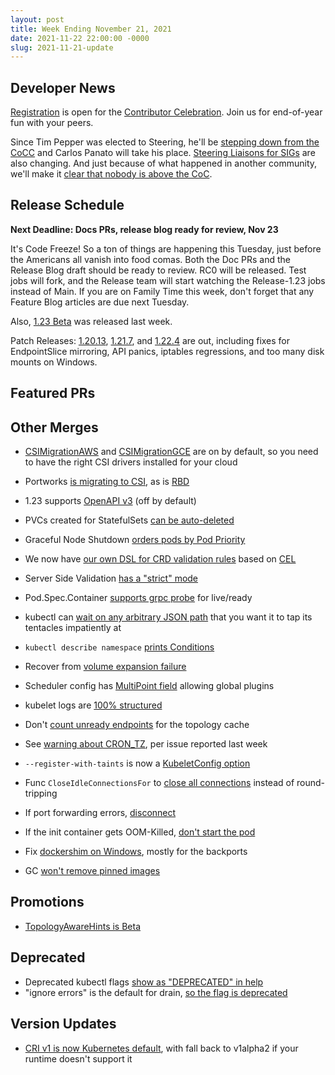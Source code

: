 ```yaml
---
layout: post
title: Week Ending November 21, 2021
date: 2021-11-22 22:00:00 -0000
slug: 2021-11-21-update
---
```


## Developer News

[Registration](https://forms.gle/oAppmLDggEEGx5tz5) is open for the [Contributor Celebration](https://k8s.dev/celebration).  Join us for end-of-year fun with your peers.

Since Tim Pepper was elected to Steering, he'll be [stepping down from the CoCC](https://groups.google.com/g/kubernetes-dev/c/DAK1goxlKwM) and Carlos Panato will take his place. [Steering Liaisons for SIGs](https://groups.google.com/g/kubernetes-dev/c/bcySV5z0foA) are also changing. And just because of what happened in another community, we'll make it [clear that nobody is above the CoC](https://github.com/kubernetes/community/pull/6247).

## Release Schedule

**Next Deadline: Docs PRs, release blog ready for review, Nov 23**

It's Code Freeze!  So a ton of things are happening this Tuesday, just before the Americans all vanish into food comas.  Both the Doc PRs and the Release Blog draft should be ready to review.  RC0 will be released.  Test jobs will fork, and the Release team will start watching the Release-1.23 jobs instead of Main.  If you are on Family Time this week, don't forget that any Feature Blog articles are due next Tuesday.

Also, [1.23 Beta](https://github.com/kubernetes/kubernetes/blob/master/CHANGELOG/CHANGELOG-1.23.md) was released last week.

Patch Releases: [1.20.13](https://github.com/kubernetes/kubernetes/blob/master/CHANGELOG/CHANGELOG-1.20.md), [1.21.7](https://github.com/kubernetes/kubernetes/blob/master/CHANGELOG/CHANGELOG-1.21.md), and [1.22.4](https://github.com/kubernetes/kubernetes/blob/master/CHANGELOG/CHANGELOG-1.22.md) are out, including fixes for EndpointSlice mirroring, API panics, iptables regressions, and too many disk mounts on Windows.

## Featured PRs


## Other Merges

* [CSIMigrationAWS](https://github.com/kubernetes/kubernetes/pull/106098) and [CSIMigrationGCE](https://github.com/kubernetes/kubernetes/pull/104722) are on by default, so you need to have the right CSI drivers installed for your cloud
* Portworks [is migrating to CSI](https://github.com/kubernetes/kubernetes/pull/103447), as is [RBD](https://github.com/kubernetes/kubernetes/pull/95361)

* 1.23 supports [OpenAPI v3](https://github.com/kubernetes/kubernetes/pull/105945) (off by default)
* PVCs created for StatefulSets [can be auto-deleted](https://github.com/kubernetes/kubernetes/pull/99728)
* Graceful Node Shutdown [orders pods by Pod Priority](https://github.com/kubernetes/kubernetes/pull/102915)
* We now have [our own DSL for CRD validation rules](https://github.com/kubernetes/kubernetes/pull/106051) based on [CEL](https://github.com/google/cel-spec)
* Server Side Validation [has a "strict" mode](https://github.com/kubernetes/kubernetes/pull/105916)
* Pod.Spec.Container [supports grpc probe](https://github.com/kubernetes/kubernetes/pull/106463) for live/ready
* kubectl can [wait on any arbitrary JSON path](https://github.com/kubernetes/kubernetes/pull/105776) that you want it to tap its tentacles impatiently at
* `kubectl describe namespace` [prints Conditions](https://github.com/kubernetes/kubernetes/pull/106219)
* Recover from [volume expansion failure](https://github.com/kubernetes/kubernetes/pull/106154)
* Scheduler config has [MultiPoint field](https://github.com/kubernetes/kubernetes/pull/105611) allowing global plugins
* kubelet logs are [100% structured](https://github.com/kubernetes/kubernetes/pull/106520)
* Don't [count unready endpoints](https://github.com/kubernetes/kubernetes/pull/106510) for the topology cache
* See [warning about CRON_TZ](https://github.com/kubernetes/kubernetes/pull/106455), per issue reported last week
* `--register-with-taints` is now a [KubeletConfig option](https://github.com/kubernetes/kubernetes/pull/105437)
* Func `CloseIdleConnectionsFor` to [close all connections](https://github.com/kubernetes/kubernetes/pull/104844) instead of round-tripping
* If port forwarding errors, [disconnect](https://github.com/kubernetes/kubernetes/pull/103526) 
* If the init container gets OOM-Killed, [don't start the pod](https://github.com/kubernetes/kubernetes/pull/104650)
* Fix [dockershim on Windows](https://github.com/kubernetes/kubernetes/pull/104287), mostly for the backports
* GC [won't remove pinned images](https://github.com/kubernetes/kubernetes/pull/103299)

## Promotions

* [TopologyAwareHints is Beta](https://github.com/kubernetes/kubernetes/pull/106433)

## Deprecated

* Deprecated kubectl flags [show as "DEPRECATED" in help](https://github.com/kubernetes/kubernetes/pull/106172)
* "ignore errors" is the default for drain, [so the flag is deprecated](https://github.com/kubernetes/kubernetes/pull/105571)

## Version Updates

* [CRI v1 is now Kubernetes default](https://github.com/kubernetes/kubernetes/pull/106501), with fall back to v1alpha2 if your runtime doesn't support it

